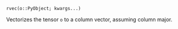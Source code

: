 ```
rvec(o::PyObject; kwargs...)
```

Vectorizes the tensor `o` to a column vector, assuming column major.
